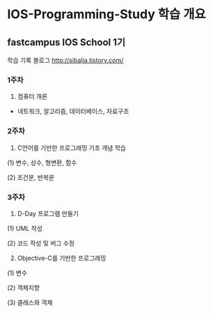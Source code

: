 # IOS-Programming-Study 학습 개요
## fastcampus IOS School 1기

학습 기록 블로그
http://sibalja.tistory.com/

### 1주차
1. 컴퓨터 개론

- 네트워크, 알고리즘, 데이터베이스, 자료구조

### 2주차
1. C언어를 기반한 프로그래밍 기초 개념 학습

(1) 변수, 상수, 형변환, 함수

(2) 조건문, 반복문

### 3주차

1. D-Day 프로그램 만들기

(1) UML 작성

(2) 코드 작성 및 버그 수정 

2. Objective-C를 기반한 프로그래밍

(1) 변수

(2) 객체지향

(3) 클래스와 객체

